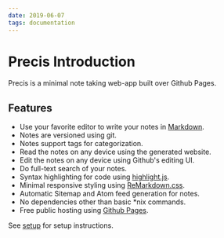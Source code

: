 ```yaml
---
date: 2019-06-07
tags: documentation
---
```


# Precis Introduction

Precis is a minimal note taking web-app built over Github Pages.

## Features

- Use your favorite editor to write your notes in [Markdown].
- Notes are versioned using git.
- Notes support tags for categorization.
- Read the notes on any device using the generated website.
- Edit the notes on any device using Github's editing UI.
- Do full-text search of your notes.
- Syntax highlighting for code using [highlight.js].
- Minimal responsive styling using [ReMarkdown.css].
- Automatic Sitemap and Atom feed generation for notes.
- No dependencies other than basic *nix commands.
- Free public hosting using [Github Pages].

See [setup](./setup) for setup instructions.

[Github Pages]: https://pages.github.com/
[ReMarkdown.css]: https://fvsch.com/remarkdown/
[highlight.js]: https://highlightjs.org/
[Markdown]: https://guides.github.com/features/mastering-markdown/